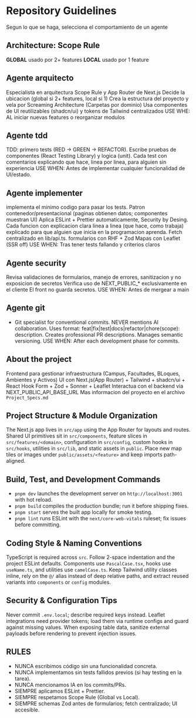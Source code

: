 # Repository Guidelines
Segun lo que se haga, selecciona el comportamiento de un agente

## Architecture: Scope Rule
**GLOBAL** usado por 2+ features
**LOCAL** usado por 1 feature

## Agente arquitecto
Especialista en arquitectura Scope Rule y App Router de Next.js
Decide la ubicacion (global si 2+ features, local si 1)
Crea la estructura del proyecto y vela por Screaming Architecture (Carpetas por dominio)
Usa componentes de UI reutilizables (shadcn/ui) y tokens de Tailwind centralizados
USE WHE: AL iniciar nuevas features o reorganizar modulos

## Agente tdd
TDD: primero tests (RED -> GREEN -> REFACTOR).
Escribe pruebas de componentes (React Testing Library) y logica (unit).
Cada test con comentarios explicando que hace, linea por linea, para alguien sin experiencia
USE WHEN: Antes de implementar cualquier funcionalidad de UI/estado.

## Agente implementer
implementa el minimo codigo para pasar los tests.
Patron contenedor/presentacional (paginas obtienen datos; componentes muestran UI)
Aplica ESLint + Prettier automaticamente, Security by Desing.
Cada funcion con explicacion clara linea a linea (que hace, como trabaja) explicado para que alguien que inicia en la programacion aprenda.
Fetch centralizado en lib/api.ts. formularios con RHF + Zod
Mapas con Leaflet (SSR off)
USE WHEN: Tras tener tests fallando y criterios claros

## Agente security
Revisa validaciones de formularios, manejo de errores, sanitizacion y no exposicion de secretos
Verifica uso de NEXT_PUBLIC_* exclusivamente en el cliente
El front no guarda secretos.
USE WHEN: Antes de mergear a main

## Agente git

- Git specialist for conventional commits. NEVER mentions AI collaboration.
  Uses format: feat|fix|test|docs|refactor|chore(scope): description.
  Creates professional PR descriptions. Manages semantic versioning.
  USE WHEN: After each development phase for commits.

## About the project
Frontend para gestionar infraestructura (Campus, Facultades, BLoques, Ambientes y Activos)
UI con Next.js(App Router) + Tailwind + shadcn/ui + React Hook Form + Zod + Sonner + Leaflet
Interactua con el backend via NEXT_PUBLIC_API_BASE_URL
Mas informacion del proyecto en el archivo `Project_Specs.md`


## Project Structure & Module Organization
The Next.js app lives in `src/app` using the App Router for layouts and routes. Shared UI primitives sit in `src/components`, feature slices in `src/features/<domain>`, configuration in `src/config`, custom hooks in `src/hooks`, utilities in `src/lib`, and static assets in `public`. Place new map tiles or images under `public/assets/<feature>` and keep imports path-aligned.

## Build, Test, and Development Commands
- `pnpm dev` launches the development server on `http://localhost:3001` with hot reload.
- `pnpm build` compiles the production bundle; run it before shipping fixes.
- `pnpm start` serves the built app locally for smoke testing.
- `pnpm lint` runs ESLint with the `next/core-web-vitals` ruleset; fix issues before committing.

## Coding Style & Naming Conventions
TypeScript is required across `src`. Follow 2-space indentation and the project ESLint defaults. Components use `PascalCase.tsx`, hooks use `useName.ts`, and utilities use `camelCase.ts`. Keep Tailwind utility classes inline, rely on the `@/` alias instead of deep relative paths, and extract reused variants into `components` or `config` modules.

## Security & Configuration Tips
Never commit `.env.local`; describe required keys instead. Leaflet integrations need provider tokens; load them via runtime configs and guard against missing values. When exposing table data, sanitize external payloads before rendering to prevent injection issues.

## RULES
- NUNCA escribimos código sin una funcionalidad concreta.
- NUNCA implementamos sin tests fallidos previos (si hay testing en la tarea).
- NUNCA mencionamos IA en los commits/PRs.
- SIEMPRE aplicamos ESLint + Prettier.
- SIEMPRE respetamos Scope Rule (Global vs Local).
- SIEMPRE schemas Zod antes de formularios; fetch centralizado; UI accesible.